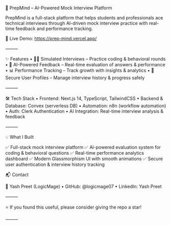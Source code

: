 🚀 PrepMind – AI-Powered Mock Interview Platform

PrepMind is a full-stack platform that helps students and professionals ace technical interviews through AI-driven mock interview practice with real-time feedback and performance tracking.

🔗 Live Demo: https://prep-mind.vercel.app/

⸻

✨ Features
	•	🧑‍💻 Simulated Interviews – Practice coding & behavioral rounds
	•	🤖 AI-Powered Feedback – Real-time evaluation of answers & performance
	•	📊 Performance Tracking – Track growth with insights & analytics
	•	🔐 Secure User Profiles – Manage interview history & progress safely

⸻

🛠️ Tech Stack
	•	Frontend: Next.js 14, TypeScript, TailwindCSS
	•	Backend & Database: Convex (serverless DB)
	•	Automation: n8n (workflow automation)
	•	Auth: Clerk Authentication
	•	AI Integration: Real-time interview analysis & feedback

⸻

💡 What I Built

✅ Full-stack mock interview platform
✅ AI-powered evaluation system for coding & behavioral questions
✅ Real-time performance analytics dashboard
✅ Modern Glassmorphism UI with smooth animations
✅ Secure user authentication & interview history tracking

📬 Contact

👤 Yash Preet (LogicMage)
	•	GitHub: @logicmage07
	•	LinkedIn: Yash Preet

⸻

⭐ If you found this useful, please consider giving the repo a star!

⸻
